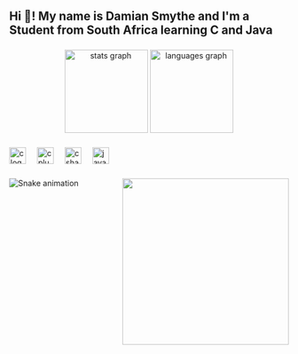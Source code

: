 <h2 align="left">Hi 👋! My name is Damian Smythe and I'm a Student from South Africa learning C and Java</h2>

###

<div align="center">
  <img src="https://github-readme-stats.vercel.app/api?username=DamianDSmythe&hide_title=false&hide_rank=false&show_icons=true&include_all_commits=true&count_private=true&disable_animations=false&theme=dracula&locale=en&hide_border=false" height="150" alt="stats graph"  />
  <img src="https://github-readme-stats.vercel.app/api/top-langs?username=DamianDSmythe&locale=en&hide_title=false&layout=compact&card_width=320&langs_count=5&theme=dracula&hide_border=false" height="150" alt="languages graph"  />
</div>

###

<div align="left">
  <img src="https://cdn.jsdelivr.net/gh/devicons/devicon/icons/c/c-original.svg" height="30" alt="c logo"  />
  <img width="12" />
  <img src="https://cdn.jsdelivr.net/gh/devicons/devicon/icons/cplusplus/cplusplus-original.svg" height="30" alt="cplusplus logo"  />
  <img width="12" />
  <img src="https://cdn.jsdelivr.net/gh/devicons/devicon/icons/csharp/csharp-original.svg" height="30" alt="csharp logo"  />
  <img width="12" />
  <img src="https://cdn.jsdelivr.net/gh/devicons/devicon/icons/java/java-original.svg" height="30" alt="java logo"  />
</div>

###

<div align="left">
</div>

###

<img align="right" height="300" src="https://i.giphy.com/media/v1.Y2lkPTc5MGI3NjExdnUxODc2cjk5cXdoODAwODhwZTh1b3o1bW5xdmxlMjN1NWRmMWRtNiZlcD12MV9pbnRlcm5hbF9naWZfYnlfaWQmY3Q9Zw/XyNOH1sGc6Jr9Msu6y/giphy.gif"  />

###

<img src="https://raw.githubusercontent.com/DamianDSmythe/DamianDSmythe/output/snake.svg" alt="Snake animation" />

###
